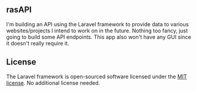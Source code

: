 ## rasAPI

I'm building an API using the Laravel framework to provide data to various websites/projects I intend to work on in the future. Nothing too fancy, just going to build some API endpoints. This app also won't have any GUI since it doesn't really require it.

## License

The Laravel framework is open-sourced software licensed under the [MIT license](https://opensource.org/licenses/MIT).
No additional license needed.
